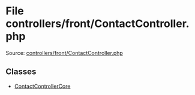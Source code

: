 File controllers/front/ContactController.php
=========
Source: [controllers/front/ContactController.php](https://github.com/PrestaShop/PrestaShop/blob/1.6.1.1/controllers/front/ContactController.php)


Classes
-------

* [ContactControllerCore](class.ContactControllerCore)

